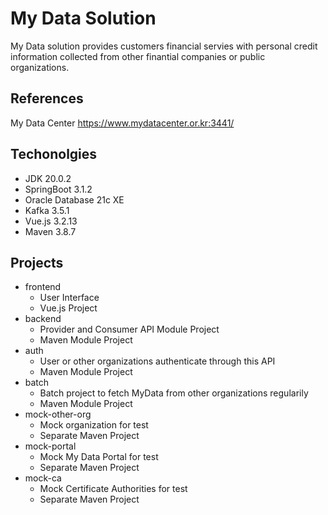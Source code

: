 # My Data Solution
My Data solution provides customers financial servies with personal credit information collected from other finantial companies or public organizations. 

## References
My Data Center <https://www.mydatacenter.or.kr:3441/>

## Techonolgies
- JDK 20.0.2
- SpringBoot 3.1.2
- Oracle Database 21c XE
- Kafka 3.5.1
- Vue.js 3.2.13
- Maven 3.8.7

## Projects
- frontend
    - User Interface
    - Vue.js Project
- backend
    - Provider and Consumer API Module Project
    - Maven Module Project
- auth
    - User or other organizations authenticate through this API
    - Maven Module Project
- batch
    - Batch project to fetch MyData from other organizations regularily
    - Maven Module Project
- mock-other-org
    - Mock organization for test
    - Separate Maven Project
- mock-portal
    - Mock My Data Portal for test
    - Separate Maven Project
- mock-ca
    - Mock Certificate Authorities for test
    - Separate Maven Project

